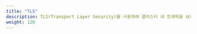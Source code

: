 ```yaml
---
title: "TLS"
description: TLS(Transport Layer Security)를 사용하여 클러스터 내 트래픽을 보호하는 방법을 이해한다.
weight: 120
---
```



